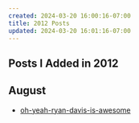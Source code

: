 ```yaml
---
created: 2024-03-20 16:00:16-07:00
title: 2012 Posts
updated: 2024-03-20 16:01:16-07:00
---
```


## Posts I Added in 2012

## August

* [oh-yeah-ryan-davis-is-awesome](../post/2012/08/oh-yeah-ryan-davis-is-awesome.md)